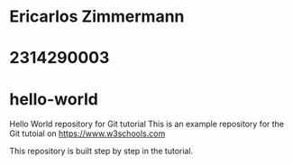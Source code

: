 # Ericarlos Zimmermann
# 2314290003

# hello-world
Hello World repository for Git tutorial
This is an example repository for the Git tutoial on https://www.w3schools.com

This repository is built step by step in the tutorial.